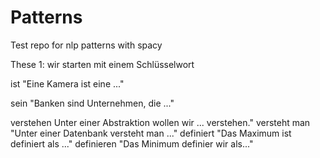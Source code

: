 # Patterns
Test repo for nlp patterns with spacy

These 1: wir starten mit einem Schlüsselwort

ist "Eine Kamera ist eine ..."

sein "Banken sind Unternehmen, die ..."

verstehen Unter einer Abstraktion wollen wir ... verstehen."
versteht man "Unter einer Datenbank versteht man ..."
definiert "Das Maximum ist definiert als ..."
definieren "Das Minimum definier wir als..."
